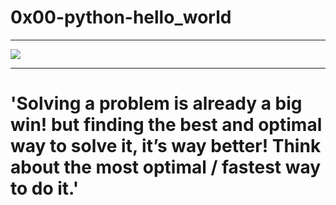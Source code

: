 # 0x00-python-hello_world
<hr>
<img src="https://s3.amazonaws.com/intranet-projects-files/holbertonschool-higher-level_programming+/231/48a9fdbd67c84a328a9df9ec8d93b9ac2458ac37721d7d53e51a27fb2bdc5263.jpg">
<hr>

# 'Solving a problem is already a big win! but finding the best and optimal way to solve it, it’s way better! Think about the most optimal / fastest way to do it.'
